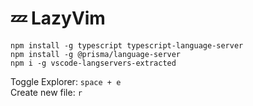 # 💤 LazyVim

```
npm install -g typescript typescript-language-server
npm install -g @prisma/language-server
npm i -g vscode-langservers-extracted
```

Toggle Explorer: `space + e`  
Create new file: `r`
